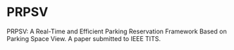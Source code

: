 # PRPSV
PRPSV: A Real-Time and Efficient Parking Reservation Framework Based on Parking Space View. A paper submitted to IEEE TITS.
